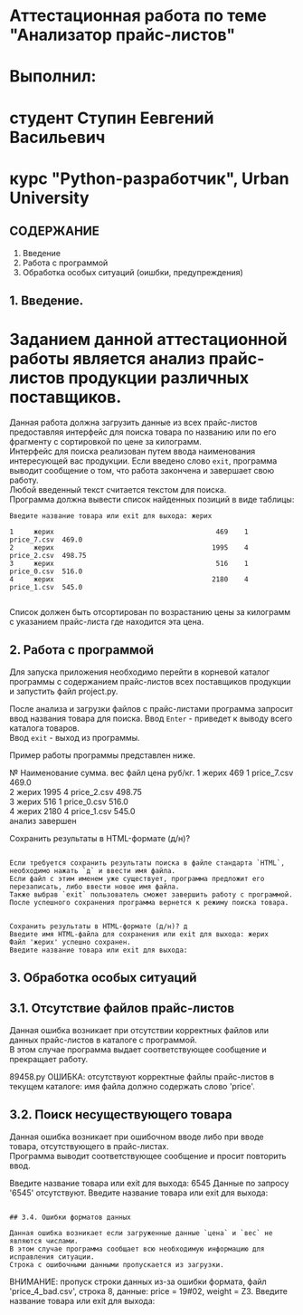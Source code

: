 # Аттестационная работа по теме "Анализатор прайс-листов"

# Выполнил: 
# студент Ступин Еевгений Васильевич 
# курс "Python-разработчик", Urban University



## СОДЕРЖАНИЕ

1. Введение 
2. Работа с программой 
3. Обработка особых ситуаций (оишбки, предупреждения) 
     




## 1. Введение.

 # Заданием данной аттестационной работы является анализ прайс-листов продукции различных поставщиков.




Данная работа должна загрузить данные из всех прайс-листов  предоставляя интерфейс для поиска товара
по названию или по его фрагменту с сортировкой по цене за килограмм.  
Интерфейс для поиска реализован путем ввода наименования интересующей вас продукции.
Если введено слово `exit`, программа выводит сообщение о том, что работа закончена и завершает свою работу.  
Любой введенный текст считается текстом для поиска.  
Программа должна вывести список найденных позиций в виде таблицы:

```
Введите название товара или exit для выхода: жерих

1     жерих                                        469    1  price_7.csv  469.0      
2     жерих                                       1995    4  price_2.csv  498.75     
3     жерих                                        516    1  price_0.csv  516.0      
4     жерих                                       2180    4  price_1.csv  545.0 
                             
```

Список должен быть отсортирован по возрастанию цены за килограмм с указанием прайс-листа где находится эта цена.


## 2. Работа с программой

Для запуска приложения необходимо перейти в корневой каталог программы с содержанием прайс-листов всех поставщиков продукции
и запустить файл project.py.


После анализа и загрузки файлов с прайс-листами программа запросит ввод названия товара для поиска.
Ввод `Enter` - приведет к выводу всего каталога товаров.  
Ввод `exit` - выход из программы.

Пример работы программы представлен ниже.

№     Наименование                              сумма.  вес         файл цена руб/кг.
1     жерих                                        469    1  price_7.csv  469.0      
2     жерих                                       1995    4  price_2.csv  498.75     
3     жерих                                        516    1  price_0.csv  516.0      
4     жерих                                       2180    4  price_1.csv  545.0      
анализ завершен

Сохранить результаты в HTML-формате (д/н)? 
```

Если требуется сохранить результаты поиска в файле стандарта `HTML`, необходимо нажать `д` и ввести имя файла.
Если файл с этим именем уже существует, программа предложит его перезаписать, либо ввести новое имя файла.  
Также выбрав `exit` пользователь сможет завершить работу с программой.  
После успешного сохранения программа вернется к режиму поиска товара. 


Сохранить результаты в HTML-формате (д/н)? д
Введите имя HTML-файла для сохранения или exit для выхода: жерих
Файл 'жерих' успешно сохранен.
Введите название товара или exit для выхода: 
```

## 3. Обработка особых ситуаций

## 3.1. Отсутствие файлов прайс-листов

Данная ошибка возникает при отсутствии корректных файлов или данных прайс-листов в каталоге с программой.  
В этом случае программа выдает соответствующее сообщение и прекращает работу.

89458.py
ОШИБКА: отсутствуют корректные файлы прайс-листов в текущем каталоге: имя файла должно содержать слово 'price'.


## 3.2. Поиск несуществующего товара

Данная ошибка возникает при ошибочном вводе либо при вводе товара, отсутствующего в прайс-листах.  
Программа выводит соответствующее сообщение и просит повторить ввод.


Введите название товара или exit для выхода: 6545
Данные по запросу '6545' отсутствуют.
Введите название товара или exit для выхода:
```

## 3.4. Ошибки форматов данных

Данная ошибка возникает если загруженные данные `цена` и `вес` не являются числами.  
В этом случае программа сообщает всю необходимую информацию для исправления ситуации.  
Строка с ошибочными данными пропускается из загрузки.

```
ВНИМАНИЕ: пропуск строки данных из-за ошибки формата, файл 'price_4_bad.csv', строка 8, данные: price = 19#02, weight = Z3.
Введите название товара или exit для выхода:
```